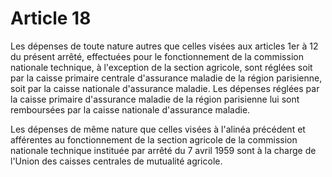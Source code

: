 # Article 18

Les dépenses de toute nature autres que celles visées aux articles 1er à 12 du présent arrêté, effectuées pour le fonctionnement de la commission nationale technique, à l'exception de la section agricole, sont réglées soit par la caisse primaire centrale d'assurance maladie de la région parisienne, soit par la caisse nationale d'assurance maladie. Les dépenses réglées par la caisse primaire d'assurance maladie de la région parisienne lui sont remboursées par la caisse nationale d'assurance maladie.

Les dépenses de même nature que celles visées à l'alinéa précédent et afférentes au fonctionnement de la section agricole de la commission nationale technique instituée par arrêté du 7 avril 1959 sont à la charge de l'Union des caisses centrales de mutualité agricole.
